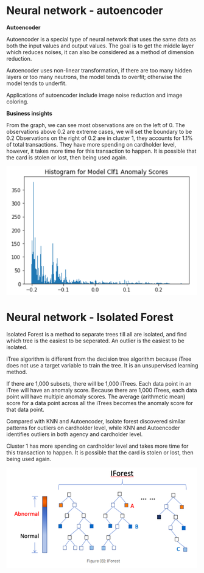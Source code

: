 
# Neural network - autoencoder

**Autoencoder**

Autoencoder is a special type of neural network that uses the same data as both the input values and output values. The goal is to get the middle layer which reduces noises, it can also be considered as a method of dimension reduction. 

Autoencoder uses non-linear transformation, if there are too many hidden layers or too many neutrons, the model tends to overfit; otherwise the model tends to underfit.

Applications of autoencoder include image noise reduction and image coloring. 

**Business insights** 

From the graph, we can see most observations are on the left of 0. The observations above 0.2 are extreme cases, we will set the boundary to be 0.2 Observations on the right of 0.2 are in cluster 1, they accounts for 1.1% of total transactions. They have more spending on cardholder level, however, it takes more time for this transaction to happen. It is possible that the card is stolen or lost, then being used again. 

<img src="Clf1_Anomaly_Scores.png" alt="album cover" width="500"/>


# Neural network - Isolated Forest
Isolated Forest is a method to separate trees till all are isolated, and find which tree is the easiest to be seperated. An outlier is the easiest to be isolated. 

iTree algorithm is different from the decision tree algorithm because iTree does not use a target variable to train the tree. It is an unsupervised learning method.

If there are 1,000 subsets, there will be 1,000 iTrees. Each data point in an iTree will have an anomaly score. Because there are 1,000 iTrees, each data point will have multiple anomaly scores. The average (arithmetic mean) score for a data point across all the iTrees becomes the anomaly score for that data point.

Compared with KNN and Autoencoder, Isolate forest discovered similar patterns for outliers on cardholder level, while KNN and Autoencoder identifies outliers in both agency and cardholder level.

Cluster 1 has more spending on cardholder level and takes more time for this transaction to happen. It is possible that the card is stolen or lost, then being used again. 



<img src="iforest.png" alt="album cover" width="500"/>


